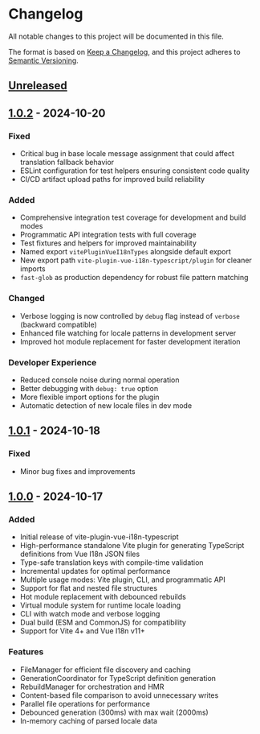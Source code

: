 # Changelog

All notable changes to this project will be documented in this file.

The format is based on [Keep a Changelog](https://keepachangelog.com/en/1.1.0/),
and this project adheres to [Semantic Versioning](https://semver.org/spec/v2.0.0.html).

## [Unreleased]

## [1.0.2] - 2024-10-20

### Fixed

- Critical bug in base locale message assignment that could affect translation fallback behavior
- ESLint configuration for test helpers ensuring consistent code quality
- CI/CD artifact upload paths for improved build reliability

### Added

- Comprehensive integration test coverage for development and build modes
- Programmatic API integration tests with full coverage
- Test fixtures and helpers for improved maintainability
- Named export `vitePluginVueI18nTypes` alongside default export
- New export path `vite-plugin-vue-i18n-typescript/plugin` for cleaner imports
- `fast-glob` as production dependency for robust file pattern matching

### Changed

- Verbose logging is now controlled by `debug` flag instead of `verbose` (backward compatible)
- Enhanced file watching for locale patterns in development server
- Improved hot module replacement for faster development iteration

### Developer Experience

- Reduced console noise during normal operation
- Better debugging with `debug: true` option
- More flexible import options for the plugin
- Automatic detection of new locale files in dev mode

## [1.0.1] - 2024-10-18

### Fixed

- Minor bug fixes and improvements

## [1.0.0] - 2024-10-17

### Added

- Initial release of vite-plugin-vue-i18n-typescript
- High-performance standalone Vite plugin for generating TypeScript definitions from Vue I18n JSON files
- Type-safe translation keys with compile-time validation
- Incremental updates for optimal performance
- Multiple usage modes: Vite plugin, CLI, and programmatic API
- Support for flat and nested file structures
- Hot module replacement with debounced rebuilds
- Virtual module system for runtime locale loading
- CLI with watch mode and verbose logging
- Dual build (ESM and CommonJS) for compatibility
- Support for Vite 4+ and Vue I18n v11+

### Features

- FileManager for efficient file discovery and caching
- GenerationCoordinator for TypeScript definition generation
- RebuildManager for orchestration and HMR
- Content-based file comparison to avoid unnecessary writes
- Parallel file operations for performance
- Debounced generation (300ms) with max wait (2000ms)
- In-memory caching of parsed locale data

[Unreleased]: https://github.com/your-repo/vite-plugin-vue-i18n-typescript/compare/v1.0.2...HEAD

[1.0.2]: https://github.com/your-repo/vite-plugin-vue-i18n-typescript/compare/v1.0.1...v1.0.2

[1.0.1]: https://github.com/your-repo/vite-plugin-vue-i18n-typescript/compare/v1.0.0...v1.0.1

[1.0.0]: https://github.com/your-repo/vite-plugin-vue-i18n-typescript/releases/tag/v1.0.0

